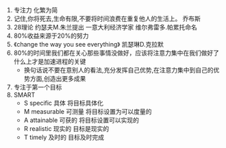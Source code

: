 1. 专注力 化繁为简 
2. 记住,你将死去,生命有限,不要将时间浪费在重复他人的生活上。 乔布斯
3. 28理论 约瑟夫M.朱兰提出 一意大利经济学家 维尔弗雷多.帕累托命名
4. 80%收益来源于20%的努力
5. 《change the way you see everything》 凯瑟琳D.克拉默
6.  80%的时间里我们都在关心那些事情没做好，应该将注意力集中在我们做好了什么上才是加速进程的关键
    * 换句话说不要在意别人的看法,充分发挥自己优势,在注意力集中到自己的优势方面,创造出更多成果
7. 专注于第一个目标
8. SMART  
    * S specific    具体 将目标具体化
    * M measurable  可测量 将目标设置为可以度量的
    * A attainable  可获的 将目标设置可以实现的
    * R realistic   现实的 目标是现实的
    * T timely      及时的 目标及时完成

